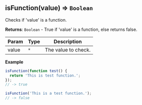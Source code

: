 <a name="isFunction"></a>

## isFunction(value) ⇒ <code>Boolean</code>
Checks if 'value' is a function.

**Returns**: <code>Boolean</code> - True if 'value' is a function, else returns false.  

| Param | Type | Description |
| --- | --- | --- |
| value | <code>\*</code> | The value to check. |

**Example**  
```js
isFunction(function test() {
  return 'This is test function.';
});
// -> true

isFunction('This is a test function.');
// -> false
```
